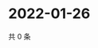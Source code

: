 # 2022-01-26

共 0 条

<!-- BEGIN WEIBO -->
<!-- 最后更新时间 Wed Jan 26 2022 18:15:40 GMT+0800 (China Standard Time) -->

<!-- END WEIBO -->
